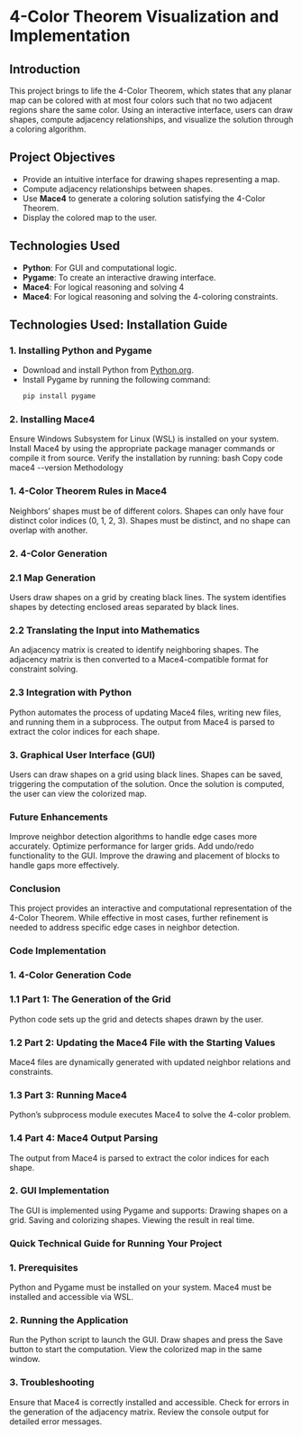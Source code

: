 # 4-Color Theorem Visualization and Implementation

## Introduction
This project brings to life the 4-Color Theorem, which states that any planar map can be colored with at most four colors such that no two adjacent regions share the same color. Using an interactive interface, users can draw shapes, compute adjacency relationships, and visualize the solution through a coloring algorithm.

## Project Objectives
- Provide an intuitive interface for drawing shapes representing a map.
- Compute adjacency relationships between shapes.
- Use **Mace4** to generate a coloring solution satisfying the 4-Color Theorem.
- Display the colored map to the user.

## Technologies Used
- **Python**: For GUI and computational logic.
- **Pygame**: To create an interactive drawing interface.
- **Mace4**: For logical reasoning and solving 4
- **Mace4**: For logical reasoning and solving the 4-coloring constraints.

## Technologies Used: Installation Guide

### 1. Installing Python and Pygame
- Download and install Python from [Python.org](https://www.python.org/).
- Install Pygame by running the following command:
  ```bash
  pip install pygame
### 2. Installing Mace4
Ensure Windows Subsystem for Linux (WSL) is installed on your system.
Install Mace4 by using the appropriate package manager commands or compile it from source.
Verify the installation by running:
bash
Copy code
mace4 --version
Methodology
### 1. 4-Color Theorem Rules in Mace4
Neighbors’ shapes must be of different colors.
Shapes can only have four distinct color indices (0, 1, 2, 3).
Shapes must be distinct, and no shape can overlap with another.
### 2. 4-Color Generation
### 2.1 Map Generation
Users draw shapes on a grid by creating black lines.
The system identifies shapes by detecting enclosed areas separated by black lines.
### 2.2 Translating the Input into Mathematics
An adjacency matrix is created to identify neighboring shapes.
The adjacency matrix is then converted to a Mace4-compatible format for constraint solving.
### 2.3 Integration with Python
Python automates the process of updating Mace4 files, writing new files, and running them in a subprocess.
The output from Mace4 is parsed to extract the color indices for each shape.
### 3. Graphical User Interface (GUI)
Users can draw shapes on a grid using black lines.
Shapes can be saved, triggering the computation of the solution.
Once the solution is computed, the user can view the colorized map.
### Future Enhancements
Improve neighbor detection algorithms to handle edge cases more accurately.
Optimize performance for larger grids.
Add undo/redo functionality to the GUI.
Improve the drawing and placement of blocks to handle gaps more effectively.
### Conclusion
This project provides an interactive and computational representation of the 4-Color Theorem. While effective in most cases, further refinement is needed to address specific edge cases in neighbor detection.

### Code Implementation
### 1. 4-Color Generation Code
### 1.1 Part 1: The Generation of the Grid
Python code sets up the grid and detects shapes drawn by the user.
### 1.2 Part 2: Updating the Mace4 File with the Starting Values
Mace4 files are dynamically generated with updated neighbor relations and constraints.
### 1.3 Part 3: Running Mace4
Python’s subprocess module executes Mace4 to solve the 4-color problem.
### 1.4 Part 4: Mace4 Output Parsing
The output from Mace4 is parsed to extract the color indices for each shape.
### 2. GUI Implementation
The GUI is implemented using Pygame and supports:
Drawing shapes on a grid.
Saving and colorizing shapes.
Viewing the result in real time.
### Quick Technical Guide for Running Your Project
### 1. Prerequisites
Python and Pygame must be installed on your system.
Mace4 must be installed and accessible via WSL.
### 2. Running the Application
Run the Python script to launch the GUI.
Draw shapes and press the Save button to start the computation.
View the colorized map in the same window.
### 3. Troubleshooting
Ensure that Mace4 is correctly installed and accessible.
Check for errors in the generation of the adjacency matrix.
Review the console output for detailed error messages.
